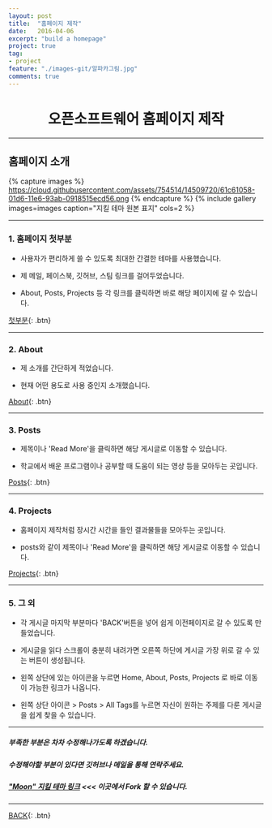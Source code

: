 ```yaml
---
layout: post
title:  "홈페이지 제작"
date:   2016-04-06
excerpt: "build a homepage"
project: true
tag:
- project
feature: "./images-git/알파카그림.jpg"
comments: true
---
```


# <center>오픈소프트웨어 홈페이지 제작</center>

---

## 홈페이지 소개

{% capture images %}
https://cloud.githubusercontent.com/assets/754514/14509720/61c61058-01d6-11e6-93ab-0918515ecd56.png
{% endcapture %}
{% include gallery images=images caption="지킬 테마 원본 표지" cols=2 %}

---


### 1. 홈페이지 첫부분

- 사용자가 편리하게 쓸 수 있도록 최대한 간결한 테마를 사용했습니다.

- 제 메일, 페이스북, 깃허브, 스팀 링크를 걸어두었습니다.

- About, Posts, Projects 등 각 링크를 클릭하면 바로 해당 페이지에 갈 수 있습니다.

[첫부분](https://hoj0610.github.io/){: .btn}

---

### 2. About

- 제 소개를 간단하게 적었습니다.

- 현재 어떤 용도로 사용 중인지 소개했습니다.

[About](https://hoj0610.github.io/about/){: .btn}

---

### 3. Posts

- 제목이나 'Read More'을 클릭하면 해당 게시글로 이동할 수 있습니다.

- 학교에서 배운 프로그램이나 공부할 때 도움이 되는 영상 등을 모아두는 곳입니다.

[Posts](https://hoj0610.github.io/posts/){: .btn}

---

### 4. Projects

- 홈페이지 제작처럼 장시간 시간을 들인 결과물들을 모아두는 곳입니다.

- posts와 같이 제목이나 'Read More'을 클릭하면 해당 게시글로 이동할 수 있습니다.

[Projects](https://hoj0610.github.io/projects/){: .btn}

---

### 5. 그 외

- 각 게시글 마지막 부분마다 'BACK'버튼을 넣어 쉽게 이전페이지로 갈 수 있도록 만들었습니다.

- 게시글을 읽다 스크롤이 충분히 내려가면 오른쪽 하단에 게시글 가장 위로 갈 수 있는 버튼이 생성됩니다.

- 왼쪽 상단에 있는 아이콘을 누르면 Home, About, Posts, Projects 로 바로 이동이 가능한 링크가 나옵니다.

- 왼쪽 상단 아이콘 > Posts > All Tags를 누르면 자신이 원하는 주제를 다룬 게시글을 쉽게 찾을 수 있습니다.

---

##### 부족한 부분은 차차 수정해나가도록 하겠습니다.

##### 수정해야할 부분이 있다면 깃허브나 메일을 통해 연락주세요.

##### <a href="https://github.com/TaylanTatli/Moon"><b>"Moon" 지킬 테마 링크</b></a> <<< 이곳에서 Fork 할 수 있습니다.

--- 

[BACK](https://hoj0610.github.io/projects/){: .btn}
